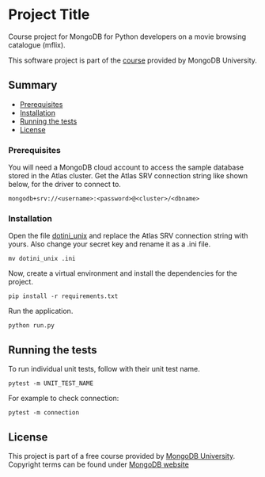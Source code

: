 # Project Title

Course project for MongoDB for Python developers on a movie browsing catalogue (mflix).

This software project is part of the [course](https://university.mongodb.com/courses/M220P/about) provided by MongoDB University.

## Summary

  - [Prerequisites](#prerequisites)
  - [Installation](#installation)
  - [Running the tests](#running-the-tests)
  - [License](#license)

### Prerequisites

You will need a MongoDB cloud account to access the sample database stored in the Atlas cluster.
Get the Atlas SRV connection string like shown below, for the driver to connect to.

    mongodb+srv://<username>:<password>@<cluster>/<dbname>


### Installation

Open the file [dotini_unix](dotini_unix) and replace the Atlas SRV connection string with yours. Also change your secret key and
rename it as a .ini file.

    mv dotini_unix .ini

Now, create a virtual environment and install the dependencies for the project.

    pip install -r requirements.txt

Run the application.

    python run.py

## Running the tests

To run individual unit tests, follow with their unit test name.

    pytest -m UNIT_TEST_NAME

For example to check connection:

    pytest -m connection

## License

This project is part of a free course provided by [MongoDB University](https://university.mongodb.com/). Copyright terms can be found under [MongoDB website](https://www.mongodb.com/legal/terms-of-use)


